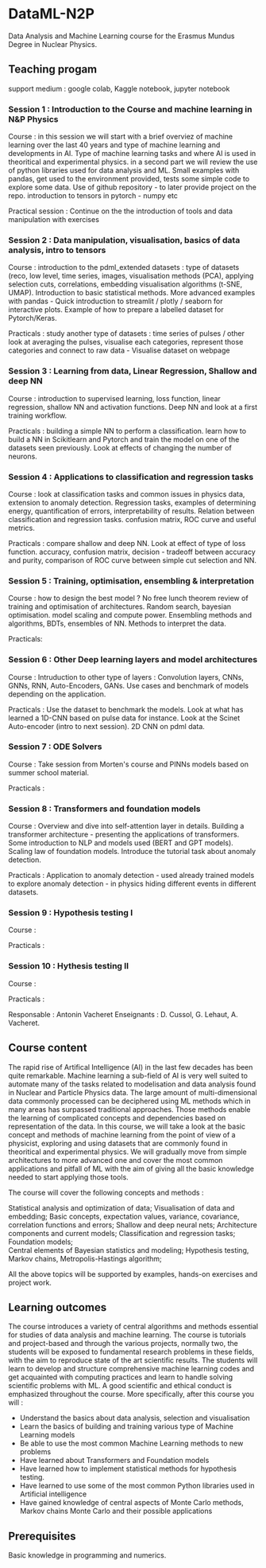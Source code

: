 # DataML-N2P
Data Analysis and Machine Learning course for the Erasmus Mundus Degree in Nuclear Physics.

## Teaching progam 

support medium : google colab, Kaggle notebook, jupyter notebook

### Session 1 : Introduction to the Course and machine learning in N&P Physics

Course :
in this session we will start with a brief overviez of machine learning over the last 40 years and type of machine learning and developments in AI. Type of machine learning tasks and where AI is used in theoritical and experimental physics. 
in a second part we will review the use of python libraries used for data analysis and ML. Small examples with pandas, get used to the environment provided, tests some simple code to explore some data. Use of github repository - to later provide project on the repo.
introduction to tensors in pytorch - numpy etc

Practical session : 
Continue on the the introduction of tools and data manipulation with exercises  

### Session 2 : Data manipulation, visualisation, basics of data analysis, intro to tensors 
Course : introduction to the pdml_extended datasets : type of datasets (reco, low level, time series, images, visualisation methods (PCA), applying selection cuts, correlations, embedding visualisation algorithms (t-SNE, UMAP). Introduction to basic statistical methods. More advanced examples with pandas - Quick introduction to streamlit / plotly / seaborn for interactive plots. Example of how to prepare a labelled dataset for Pytorch/Keras.

Practicals :
study another type of datasets : time series of pulses / other
look at averaging the pulses, visualise each categories, represent those categories and connect to raw data - Visualise dataset on webpage

### Session 3 : Learning from data, Linear Regression, Shallow and deep NN  
Course : introduction to supervised learning, loss function, linear regression, shallow NN and activation functions. Deep NN and look at a first training workflow. 

Practicals : building a simple NN to perform a classification. learn how to build a NN in Scikitlearn and Pytorch and train the model on one of the datasets seen previously. 
Look at effects of changing the number of neurons.

### Session 4 : Applications to classification and regression tasks  

Course : look at classification tasks and common issues in physics data, extension to anomaly detection. Regression tasks, examples of determining energy, quantification of errors, interpretability of results. Relation between classification and regression tasks. confusion matrix, ROC curve and useful metrics.

Practicals : compare shallow and deep NN. Look at effect of type of loss function. accuracy, confusion matrix, decision - tradeoff between accuracy and purity, comparison of ROC curve between simple cut selection and NN. 

### Session 5 : Training, optimisation, ensembling & interpretation 
Course : how to design the best model ? No free lunch theorem review of training and optimisation of architectures. Random search, bayesian optimisation. model scaling and compute power. 
Ensembling methods and algorithms, BDTs, ensembles of NN. Methods to interpret the data.  

Practicals:

### Session 6 : Other Deep learning layers and model architectures
Course : Intruduction to other type of layers : Convolution layers, CNNs, GNNs, RNN, Auto-Encoders, GANs. Use cases and benchmark of models depending on the application. 

Practicals : Use the dataset to benchmark the models. Look at what has learned a 1D-CNN based on pulse data for instance. Look at the Scinet Auto-encoder (intro to next session). 2D CNN on pdml data. 

### Session 7 : ODE Solvers
Course : Take session from Morten's course and PINNs models based on summer school material.  

Practicals : 

### Session 8 : Transformers and foundation models
Course : Overview and dive into self-attention layer in details. Building a transformer architecture - presenting the applications of transformers. Some introduction to NLP and models used (BERT and GPT models). Scaling law of foundation models. Introduce the tutorial task about anomaly detection. 

Practicals : Application to anomaly detection - used already trained models to explore anomaly detection - in physics hiding different events in different datasets.  

### Session 9 : Hypothesis testing I
Course :

Practicals :

### Session 10 : Hythesis testing II
Course :

Practicals :


Responsable : Antonin Vacheret
Enseignants : D. Cussol, G. Lehaut, A. Vacheret.

## Course content 

The rapid rise of Artifical Intelligence (AI) in the last few decades has been quite remarkable. Machine learning a sub-field of AI is very well suited to automate many of the tasks related to modelisation and data analysis found in Nuclear and Particle Physics data. The large amount of multi-dimensional data commonly processed can be deciphered using ML methods which in many areas has surpassed traditional approaches. Those methods enable the learning of complicated concepts and dependencies based on representation of the data.
In this course, we will take a look at the basic concept and methods of machine learning from the point of view of a physicist, exploring and using datasets that are commonly found in theoritical and experimental physics. We will gradually move from simple architectures to more advanced one and cover the most common applications and pitfall of ML with the aim of giving all the basic knowledge needed to start applying those tools.  

The course will cover the following concepts and methods :

Statistical analysis and optimization of data; 
Visualisation of data and embedding;
Basic concepts, expectation values, variance, covariance, correlation functions and errors; 
Shallow and deep neural nets; 
Architecture components and current models;
Classification and regression tasks; Foundation models;  
Central elements of Bayesian statistics and modeling;
Hypothesis testing, Markov chains, Metropolis-Hastings algorithm;

All the above topics will be supported by examples, hands-on exercises and project work.


## Learning outcomes

The course introduces a variety of central algorithms and methods essential for studies of data analysis and machine learning. The course is tutorials and project-based and through the various projects, normally two, the students will be exposed to fundamental research problems in these fields, with the aim to reproduce state of the art scientific results. The students will learn to develop and structure comprehensive machine learning codes and get acquainted with computing practices and learn to handle solving scientific problems with ML. A good scientific and ethical conduct is emphasized throughout the course. More specifically, after this course you will :

* Understand the basics about data analysis, selection and visualisation
* Learn the basics of building and training various type of Machine Learning models
* Be able to use the most common Machine Learning methods to new problems
* Have learned about Transformers and Foundation models
* Have learned how to implement statistical methods for hypothesis testing.
* Have learned to use some of the most common Python libraries used in Artificial intelligence
* Have gained knowledge of central aspects of Monte Carlo methods, Markov chains Monte Carlo and their possible applications

## Prerequisites

Basic knowledge in programming and numerics.




















